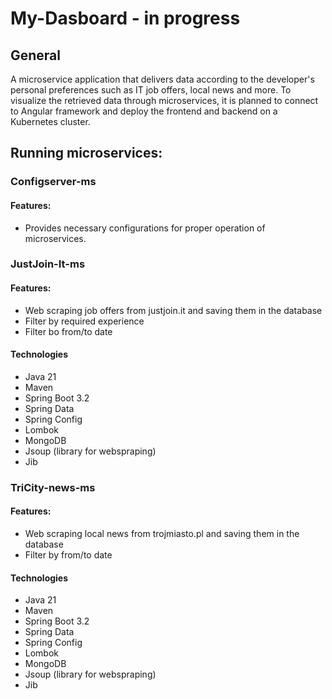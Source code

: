 # My-Dasboard - in progress
## General
A microservice application that delivers data according to the developer's personal preferences such as IT job offers, local news and more.
To visualize the retrieved data through microservices, it is planned to connect to Angular framework and deploy the frontend and backend on a Kubernetes cluster.
## Running microservices:
### Configserver-ms
#### Features:
* Provides necessary configurations for proper operation of microservices.
### JustJoin-It-ms
#### Features:
* Web scraping job offers from justjoin.it and saving them in the database
* Filter by required experience
* Filter bo from/to date
#### Technologies
* Java 21
* Maven
* Spring Boot 3.2
* Spring Data
* Spring Config
* Lombok
* MongoDB
* Jsoup (library for webspraping)
* Jib
### TriCity-news-ms
#### Features:
* Web scraping local news from trojmiasto.pl and saving them in the database
* Filter by from/to date
#### Technologies
* Java 21
* Maven
* Spring Boot 3.2
* Spring Data
* Spring Config
* Lombok
* MongoDB
* Jsoup (library for webspraping)
* Jib
